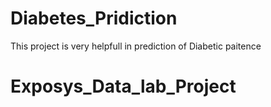 # Diabetes_Pridiction
This project is very helpfull in prediction of Diabetic paitence
# Exposys_Data_lab_Project
